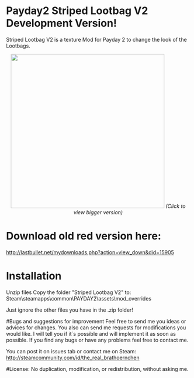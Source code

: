 # Payday2 Striped Lootbag V2  Development Version!
Striped Lootbag V2 is a texture Mod for Payday 2 to change the look of the Lootbags.
<p align="center">
  <img src="http://abload.de/img/gen_pku_lootbag_df.te82s0z.jpg" width="420"/>
  <i>(Click to view bigger version)</i>
</p>

# Download old red version here: 
http://lastbullet.net/mydownloads.php?action=view_down&did=15905

# Installation
Unzip files
Copy the folder "Striped Lootbag V2" to: Steam\steamapps\common\PAYDAY2\assets\mod_overrides

Just ignore the other files you have in the .zip folder!

#Bugs and suggestions for improvement
Feel free to send me you ideas or advices for changes. You also can send me requests for modifications you would like.
I will tell you if it´s possible and will implement it as soon as possible.
If you find any bugs or have any problems feel free to contact me. 

You can post it on issues tab or contact me on Steam: http://steamcommunity.com/id/the_real_brathoernchen

#License:
No duplication, modification, or redistribution, without asking me.
